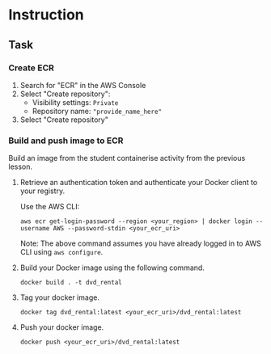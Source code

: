 # Instruction

## Task 

### Create ECR 

1. Search for "ECR" in the AWS Console 
2. Select "Create repository":
    - Visibility settings: `Private`
    - Repository name: `"provide_name_here"`
3. Select "Create repository"


### Build and push image to ECR 

Build an image from the student containerise activity from the previous lesson. 

1. Retrieve an authentication token and authenticate your Docker client to your registry.
    
    Use the AWS CLI:
    ```
    aws ecr get-login-password --region <your_region> | docker login --username AWS --password-stdin <your_ecr_uri> 
    ```

    Note: The above command assumes you have already logged in to AWS CLI using `aws configure`. 

2. Build your Docker image using the following command.

    ```
    docker build . -t dvd_rental 
    ```

3. Tag your docker image. 
    
    ```
    docker tag dvd_rental:latest <your_ecr_uri>/dvd_rental:latest
    ```

4. Push your docker image. 

    ```
    docker push <your_ecr_uri>/dvd_rental:latest
    ```
